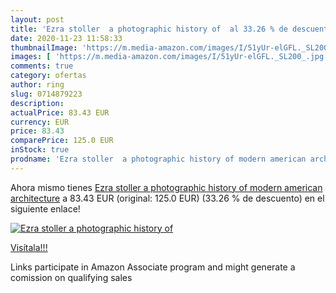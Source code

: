 ```yaml
---
layout: post
title: 'Ezra stoller  a photographic history of  al 33.26 % de descuento'
date: 2020-11-23 11:58:33
thumbnailImage: 'https://m.media-amazon.com/images/I/51yUr-elGFL._SL200_.jpg'
images: [ 'https://m.media-amazon.com/images/I/51yUr-elGFL._SL200_.jpg' ]
comments: true
category: ofertas
author: ring
slug: 0714879223
description:
actualPrice: 83.43 EUR
currency: EUR
price: 83.43
comparePrice: 125.0 EUR
inStock: true
prodname: 'Ezra stoller  a photographic history of modern american architecture'
---
```


Ahora mismo tienes [Ezra stoller  a photographic history of modern american architecture](https://www.amazon.es/dp/0714879223/?tag=tolees-21) a 83.43 EUR (original: 125.0 EUR) (33.26 %  de descuento) en el siguiente enlace!

[![Ezra stoller  a photographic history of ](https://m.media-amazon.com/images/I/51yUr-elGFL._SL200_.jpg)](https://www.amazon.es/dp/0714879223/?tag=tolees-21)

[Visítala!!!](https://www.amazon.es/dp/0714879223/?tag=tolees-21)

Links participate in Amazon Associate program and might generate a comission on qualifying sales
